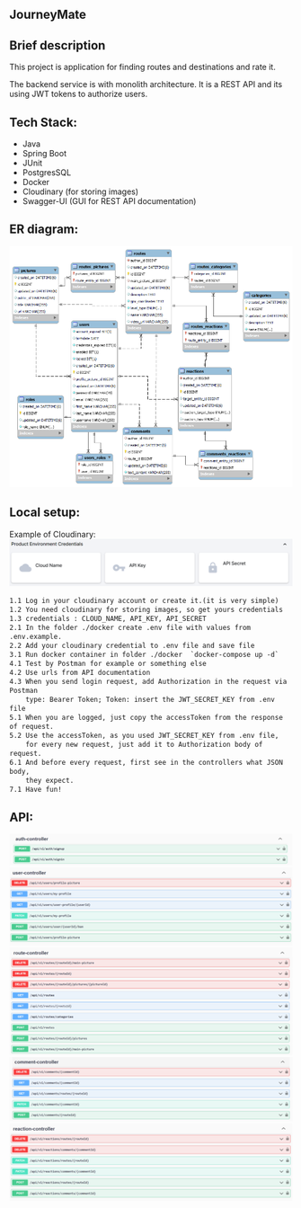 ﻿<h2>JourneyMate</h2>
<h2>Brief description</h2>
 <p>This project is application for finding routes and destinations and rate it.</p>
 <p>The backend service is with monolith architecture. It is a REST API and its using JWT tokens to authorize users.</p>
 
 <h2>Tech Stack:</h2>
<ul>
 <li>Java</li>
 <li>Spring Boot</li>
 <li>JUnit</li>
 <li>PostgresSQL</li>
 <li>Docker</li>
 <li>Cloudinary (for storing images)</li>
 <li>Swagger-UI (GUI for REST API documentation)</li>
</ul>

<h2>ER diagram:</h2>
<img src="./readme-images/journeymate_er.png" alt="Journeymate ER diagram">

## Local setup:
Example of Cloudinary:
<img src="./readme-images/cloudinary-example.png" alt="cloudinary-example">
```
1.1 Log in your cloudinary account or create it.(it is very simple)
1.2 You need cloudinary for storing images, so get yours credentials
1.3 credentials : CLOUD_NAME, API_KEY, API_SECRET
2.1 In the folder ./docker create .env file with values from .env.example.
2.2 Add your cloudinary credential to .env file and save file 
3.1 Run docker container in folder ./docker  `docker-compose up -d`
4.1 Test by Postman for example or something else
4.2 Use urls from API documentation
4.3 When you send login request, add Authorization in the request via Postman
    type: Bearer Token; Token: insert the JWT_SECRET_KEY from .env file
5.1 When you are logged, just copy the accessToken from the response of request.
5.2 Use the accessToken, as you used JWT_SECRET_KEY from .env file,
    for every new request, just add it to Authorization body of request.
6.1 And before every request, first see in the controllers what JSON body,
    they expect. 
7.1 Have fun!

```

<h2>API:</h2>
<img src="./readme-images/AuthController.png" alt="Journeymate API">
<img src="./readme-images/UserController.png" alt="Journeymate API">
<img src="./readme-images/RouteController.png" alt="Journeymate API">
<img src="./readme-images/CommentController.png" alt="Journeymate API">
<img src="./readme-images/ReactionController.png" alt="Journeymate API">
